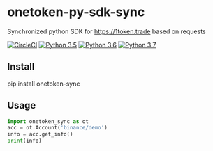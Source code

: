 # onetoken-py-sdk-sync
Synchronized python SDK for https://1token.trade based on requests



[![CircleCI](https://circleci.com/gh/1token-trade/onetoken-py-sdk-sync/tree/master.svg?style=svg)](https://circleci.com/gh/1token-trade/onetoken-py-sdk-sync/tree/master)
[![Python 3.5](https://img.shields.io/badge/python-3.5-blue.svg)](https://www.python.org/downloads/release/python-350/)
[![Python 3.6](https://img.shields.io/badge/python-3.6-blue.svg)](https://www.python.org/downloads/release/python-360/)
[![Python 3.7](https://img.shields.io/badge/python-3.7-blue.svg)](https://www.python.org/downloads/release/python-370/)

## Install

pip install onetoken-sync


## Usage

```python
import onetoken_sync as ot
acc = ot.Account('binance/demo')
info = acc.get_info()
print(info)
```


